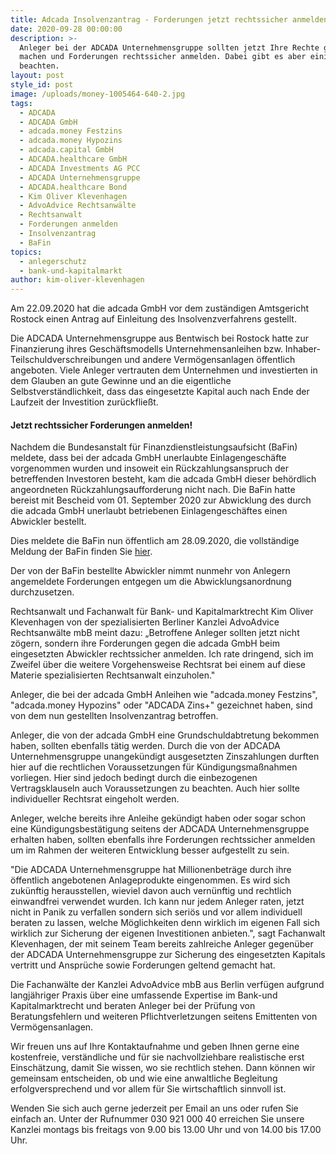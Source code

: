 ```yaml
---
title: Adcada Insolvenzantrag - Forderungen jetzt rechtssicher anmelden!
date: 2020-09-28 00:00:00
description: >-
  Anleger bei der ADCADA Unternehmensgruppe sollten jetzt Ihre Rechte geltend
  machen und Forderungen rechtssicher anmelden. Dabei gibt es aber einiges zu
  beachten.
layout: post
style_id: post
image: /uploads/money-1005464-640-2.jpg
tags:
  - ADCADA
  - ADCADA GmbH
  - adcada.money Festzins
  - adcada.money Hypozins
  - adcada.capital GmbH
  - ADCADA.healthcare GmbH
  - ADCADA Investments AG PCC
  - ADCADA Unternehmensgruppe
  - ADCADA.healthcare Bond
  - Kim Oliver Klevenhagen
  - AdvoAdvice Rechtsanwälte
  - Rechtsanwalt
  - Forderungen anmelden
  - Insolvenzantrag
  - BaFin
topics:
  - anlegerschutz
  - bank-und-kapitalmarkt
author: kim-oliver-klevenhagen
---
```


Am 22.09.2020 hat die adcada GmbH vor dem zuständigen Amtsgericht Rostock einen Antrag auf Einleitung des Insolvenzverfahrens gestellt.

Die ADCADA Unternehmensgruppe aus Bentwisch bei Rostock hatte zur Finanzierung ihres Geschäftsmodells Unternehmensanleihen bzw. Inhaber-Teilschuldverschreibungen und andere Vermögensanlagen öffentlich angeboten. Viele Anleger vertrauten dem Unternehmen und investierten in dem Glauben an gute Gewinne und an die eigentliche Selbstverständlichkeit, dass das eingesetzte Kapital auch nach Ende der Laufzeit der Investition zurückflie&szlig;t.

#### Jetzt rechtssicher Forderungen anmelden\!

Nachdem die Bundesanstalt für Finanzdienstleistungsaufsicht (BaFin) meldete, dass bei der adcada GmbH unerlaubte Einlagengeschäfte vorgenommen wurden und insoweit ein Rückzahlungsanspruch der betreffenden Investoren besteht, kam die adcada GmbH dieser behördlich angeordneten Rückzahlungsaufforderung nicht nach. Die BaFin hatte bereist mit Bescheid vom 01. September 2020 zur Abwicklung des durch die adcada GmbH unerlaubt betriebenen Einlagengeschäftes einen Abwickler bestellt.

Dies meldete die BaFin nun öffentlich am 28.09.2020, die vollständige Meldung der BaFin finden Sie [hier](https://www.bafin.de/SharedDocs/Veroeffentlichungen/DE/Verbrauchermitteilung/unerlaubte/2020/meldung_200928_adcada.html).

Der von der BaFin bestellte Abwickler nimmt nunmehr von Anlegern angemeldete Forderungen entgegen um die Abwicklungsanordnung durchzusetzen.

Rechtsanwalt und Fachanwalt für Bank- und Kapitalmarktrecht Kim Oliver Klevenhagen von der spezialisierten Berliner Kanzlei AdvoAdvice Rechtsanwälte mbB meint dazu: „Betroffene Anleger sollten jetzt nicht zögern, sondern ihre Forderungen gegen die adcada GmbH beim eingesetzten Abwickler rechtssicher anmelden. Ich rate dringend, sich im Zweifel über die weitere Vorgehensweise Rechtsrat bei einem auf diese Materie spezialisierten Rechtsanwalt einzuholen."

Anleger, die bei der adcada GmbH Anleihen wie "adcada.money Festzins", "adcada.money Hypozins" oder "ADCADA Zins+" gezeichnet haben, sind von dem nun gestellten Insolvenzantrag betroffen.

Anleger, die von der adcada GmbH eine Grundschuldabtretung bekommen haben, sollten ebenfalls tätig werden. Durch die von der ADCADA Unternehmensgruppe unangekündigt ausgesetzten Zinszahlungen durften hier auf die rechtlichen Voraussetzungen für Kündigungsma&szlig;nahmen vorliegen. Hier sind jedoch bedingt durch die einbezogenen Vertragsklauseln auch Voraussetzungen zu beachten. Auch hier sollte individueller Rechtsrat eingeholt werden.

Anleger, welche bereits ihre Anleihe gekündigt haben oder sogar schon eine Kündigungsbestätigung seitens der ADCADA Unternehmensgruppe erhalten haben, sollten ebenfalls ihre Forderungen rechtssicher anmelden um im Rahmen der weiteren Entwicklung besser aufgestellt zu sein.

"Die ADCADA Unternehmensgruppe hat Millionenbeträge durch ihre öffentlich angebotenen Anlageprodukte eingenommen. Es wird sich zukünftig herausstellen, wieviel davon auch vernünftig und rechtlich einwandfrei verwendet wurden. Ich kann nur jedem Anleger raten, jetzt nicht in Panik zu verfallen sondern sich seriös und vor allem individuell beraten zu lassen, welche Möglichkeiten denn wirklich im eigenen Fall sich wirklich zur Sicherung der eigenen Investitionen anbieten.", sagt Fachanwalt Klevenhagen, der mit seinem Team bereits zahlreiche Anleger gegenüber der ADCADA Unternehmensgruppe zur Sicherung des eingesetzten Kapitals vertritt und Ansprüche sowie Forderungen geltend gemacht hat.

Die Fachanwälte der Kanzlei AdvoAdvice mbB aus Berlin verfügen aufgrund langjähriger Praxis über eine umfassende Expertise im Bank-und Kapitalmarktrecht und beraten Anleger bei der Prüfung von Beratungsfehlern und weiteren Pflichtverletzungen seitens Emittenten von Vermögensanlagen.

Wir freuen uns auf Ihre Kontaktaufnahme und geben Ihnen gerne eine kostenfreie, verständliche und für sie nachvollziehbare realistische erst Einschätzung, damit Sie wissen, wo sie rechtlich stehen. Dann können wir gemeinsam entscheiden, ob und wie eine anwaltliche Begleitung erfolgversprechend und vor allem für Sie wirtschaftlich sinnvoll ist.

Wenden Sie sich auch gerne jederzeit per Email an uns oder rufen Sie einfach an. Unter der Rufnummer 030 921 000 40 erreichen Sie unsere Kanzlei montags bis freitags von 9.00 bis 13.00 Uhr und von 14.00 bis 17.00 Uhr.